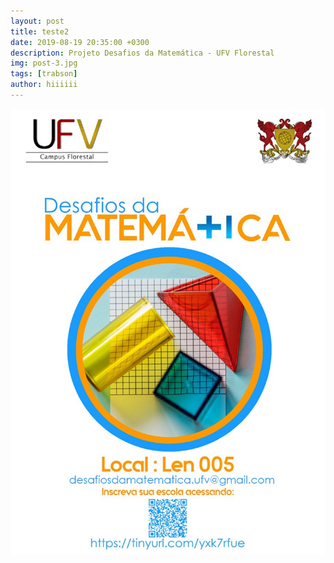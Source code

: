 ```yaml
---
layout: post
title: teste2
date: 2019-08-19 20:35:00 +0300
description: Projeto Desafios da Matemática - UFV Florestal
img: post-3.jpg
tags: [trabson]
author: hiiiiii
---
```

![folheto desafios da matematica](\assets\img\folheto.jpg)